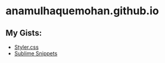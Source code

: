 # anamulhaquemohan.github.io

## My Gists:

- [Styler.css](https://gist.github.com/anamulhaquemohan/dc754eaffa279986ff6c8e9b6d3d4cae)
- [Sublime Snippets](https://gist.github.com/anamulhaquemohan/b16a2b3031400ee184d6620a135ebde3)
